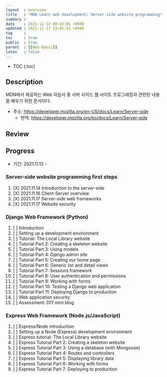```yaml
---
layout  : overview
title   : "MDN Learn web development: Server-side website programming"
summary : 
date    : 2021-11-13 00:43:01 +0900
updated : 2021-11-17 23:01:52 +0900
tag     : 
toc     : true
public  : true
parent  : [[Web-Basic]]
latex   : false
---
```

* TOC
{:toc}

## Description

MDN에서 제공하는 Web 자습서 중 서버 사이드 웹 사이트 프로그래밍과 관련된 내용을 배우기 위한 문서이다.

* 주소: https://developer.mozilla.org/en-US/docs/Learn/Server-side
    * 번역: https://developer.mozilla.org/ko/docs/Learn/Server-side

## Review

## Progress

* 기간: 2021.11.13 -

### Server-side website programming first steps

1. [X] 2021.11.14 Introduction to the server-side
1. [X] 2021.11.16 Client-Server overview
1. [X] 2021.11.17 Server-side web frameworks
1. [X] 2021.11.17 Website security

### Django Web Framework (Python)

1. [ ] Introduction
1. [ ] Setting up a development environment
1. [ ] Tutorial: The Local Library website
1. [ ] Tutorial Part 2: Creating a skeleton website
1. [ ] Tutorial Part 3: Using models
1. [ ] Tutorial Part 4: Django admin site
1. [ ] Tutorial Part 5: Creating our home page
1. [ ] Tutorial Part 6: Generic list and detail views
1. [ ] Tutorial Part 7: Sessions framework
1. [ ] Tutorial Part 8: User authentication and permissions
1. [ ] Tutorial Part 9: Working with forms
1. [ ] Tutorial Part 10: Testing a Django web application
1. [ ] Tutorial Part 11: Deploying Django to production
1. [ ] Web application security
1. [ ] Assessment: DIY mini blog

### Express Web Framework (Node.js/JavaScript)

1. [ ] Express/Node introduction
1. [ ] Setting up a Node (Express) development environment
1. [ ] Express tutorial: The Local Library website
1. [ ] Express Tutorial Part 2: Creating a skeleton website
1. [ ] Express Tutorial Part 3: Using a database (with Mongoose)
1. [ ] Express Tutorial Part 4: Routes and controllers
1. [ ] Express Tutorial Part 5: Displaying library data
1. [ ] Express Tutorial Part 6: Working with forms
1. [ ] Express Tutorial Part 7: Deploying to production
